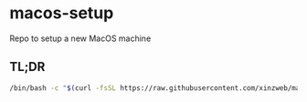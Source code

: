 # macos-setup
Repo to setup a new MacOS machine

## TL;DR

```bash
/bin/bash -c "$(curl -fsSL https://raw.githubusercontent.com/xinzweb/macos-setup/HEAD/setup.bash)"
```
